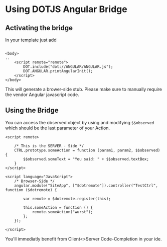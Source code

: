 # Using DOTJS Angular Bridge

## Activating the bridge

In your template just add

```

<body>
..
    <script remote="remote">
        DOT.include("dot://ANGULAR/ANGULAR.js");
        DOT.ANGULAR.printAngularInit();
    </script>
</body>

```

This will generate a brower-side stub. Please make sure to manually require the 
vendor Angular javascript code.

## Using the Bridge

You can access the observed object by using and modifying `$$observed` which should be
the last parameter of your Action.

```
<script remote>

    /* This is the SERVER - Side */
    CTRL.prototype.someAction = function (param1, param2, $$observed) {
        $$observed.someText = "You said: " + $$observed.textBox;
    }
</script>

<script language="JavaScript">
    /* Browser-Side */
    angular.module("SiteApp", ["$dotremote"]).controller("TestCtrl", function ($dotremote) {

        var remote = $dotremote.register(this);
        
        this.someAction = function () {
            remote.someAction("wurst");
        };
    });

</script>
```

You'll immediatly benefit from Client<>Server Code-Completion in your ide.